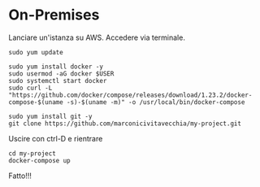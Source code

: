 # On-Premises
Lanciare un'istanza su AWS. Accedere via terminale.
```
sudo yum update

sudo yum install docker -y
sudo usermod -aG docker $USER
sudo systemctl start docker
sudo curl -L "https://github.com/docker/compose/releases/download/1.23.2/docker-compose-$(uname -s)-$(uname -m)" -o /usr/local/bin/docker-compose

sudo yum install git -y
git clone https://github.com/marconicivitavecchia/my-project.git
```
Uscire con ctrl-D e rientrare
```
cd my-project
docker-compose up
```
Fatto!!!
